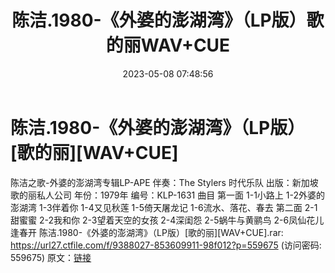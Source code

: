 ﻿---
title: 陈洁.1980-《外婆的澎湖湾》（LP版）歌的丽WAV+CUE
date: 2023-05-08 07:48:56
categories: WAV车载音乐、镜像
tags: 华语中文
---
# 陈洁.1980-《外婆的澎湖湾》（LP版）[歌的丽][WAV+CUE]

陈洁之歌-外婆的澎湖湾专辑LP-APE
伴奏：The Stylers 时代乐队
出版：新加坡歌的丽私人公司
年份：1979年
编号：KLP-1631
曲目
第一面
1-1小路上
1-2外婆的澎湖湾
1-3伴着你
1-4又见秋莲
1-5倚天屠龙记
1-6流水、落花、春去
第二面
2-1甜蜜蜜
2-2我和你
2-3望着天空的女孩
2-4深闺怨
2-5蜗牛与黄鹂鸟
2-6凤仙花儿逢春开
陈洁.1980-《外婆的澎湖湾》（LP版）[歌的丽][WAV+CUE].rar: https://url27.ctfile.com/f/9388027-853609911-98f012?p=559675
(访问密码: 559675)
原文：[链接](https://blog.sina.com.cn/s/blog_1647c7e76010311s9.html)